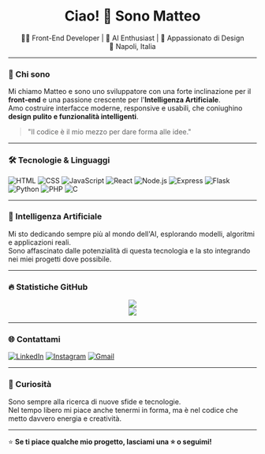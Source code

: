 <h1 align="center">Ciao! 👋 Sono Matteo</h1>

<p align="center">
  👨‍💻 Front-End Developer | 🤖 AI Enthusiast | 🎨 Appassionato di Design <br/>
  📍 Napoli, Italia
</p>

---

### 🚀 Chi sono

Mi chiamo Matteo e sono uno sviluppatore con una forte inclinazione per il **front-end** e una passione crescente per l'**Intelligenza Artificiale**.  
Amo costruire interfacce moderne, responsive e usabili, che coniughino **design pulito e funzionalità intelligenti**.

> "Il codice è il mio mezzo per dare forma alle idee."

---

### 🛠️ Tecnologie & Linguaggi

![HTML](https://img.shields.io/badge/HTML5-E34F26?style=for-the-badge&logo=html5&logoColor=white)
![CSS](https://img.shields.io/badge/CSS3-1572B6?style=for-the-badge&logo=css3&logoColor=white)
![JavaScript](https://img.shields.io/badge/JavaScript-F7DF1E?style=for-the-badge&logo=javascript&logoColor=black)
![React](https://img.shields.io/badge/React-20232a?style=for-the-badge&logo=react&logoColor=61DAFB)
![Node.js](https://img.shields.io/badge/Node.js-339933?style=for-the-badge&logo=nodedotjs&logoColor=white)
![Express](https://img.shields.io/badge/Express.js-404D59?style=for-the-badge)
![Flask](https://img.shields.io/badge/Flask-black?style=for-the-badge&logo=flask&logoColor=white)
![Python](https://img.shields.io/badge/Python-3776AB?style=for-the-badge&logo=python&logoColor=white)
![PHP](https://img.shields.io/badge/PHP-777BB4?style=for-the-badge&logo=php&logoColor=white)
![C](https://img.shields.io/badge/C-00599C?style=for-the-badge&logo=c&logoColor=white)

---

### 🤖 Intelligenza Artificiale

Mi sto dedicando sempre più al mondo dell'AI, esplorando modelli, algoritmi e applicazioni reali.  
Sono affascinato dalle potenzialità di questa tecnologia e la sto integrando nei miei progetti dove possibile.

---

### 🔥 Statistiche GitHub

<p align="center">
  <img src="https://github-readme-stats.vercel.app/api?username=matteSal&show_icons=true&theme=tokyonight&hide_title=true"/>
  <br/>
  <img src="https://github-readme-stats.vercel.app/api/top-langs/?username=matteSal&layout=compact&theme=tokyonight"/>
</p>

---

### 🌐 Contattami

[![LinkedIn](https://img.shields.io/badge/-LinkedIn-0A66C2?style=for-the-badge&logo=linkedin&logoColor=white)](https://www.linkedin.com/in/matteo-salvi-129480290/)
[![Instagram](https://img.shields.io/badge/-Instagram-E4405F?style=for-the-badge&logo=instagram&logoColor=white)](https://www.instagram.com/matteosalviii/?hl=en)
[![Gmail](https://img.shields.io/badge/-Gmail-D14836?style=for-the-badge&logo=gmail&logoColor=white)](mailto:matteoosalvii@gmail.com)

---

### 🧠 Curiosità

Sono sempre alla ricerca di nuove sfide e tecnologie.  
Nel tempo libero mi piace anche tenermi in forma, ma è nel codice che metto davvero energia e creatività.  

---

⭐ **Se ti piace qualche mio progetto, lasciami una ⭐ o seguimi!**
